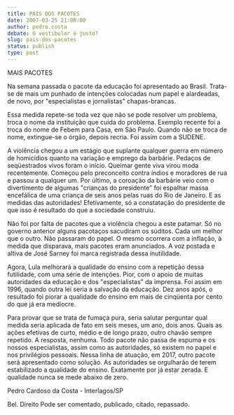 ```yaml
---
title: PÁIS DOS PACOTES
date: 2007-03-25 21:00:00
author: pedro.costa
debate: O vestibular é justo?
slug: pais-dos-pacotes
status: publish 
type: post
---
```


MAIS PACOTES   

 Na semana passada o pacote da educação foi apresentado ao Brasil. Trata-se de mais um punhado de intenções colocadas num papel e alardeadas, de novo, por "especialistas e jornalistas" chapas-brancas.   

 Essa medida repete-se toda vez que não se pode resolver um problema, troca o nome da instituição que cuida do problema. Exemplo recente foi a troca do nome de Febem para Casa, em São Paulo. Quando não se troca de nome, extingue-se o órgão, depois recria. Foi assim com a SUDENE.   

 A violência chegou a um estágio que suplante qualquer guerra em número de homicídios quanto na variação e emprego da barbárie. Pedaços de seqüestrados vivos foram o início. Queimar gente viva virou moda recentemente. Começou pelo preconceito contra índios e moradores de rua e passou a qualquer um. Por último, a coroação da barbárie veio com o divertimento de algumas "crianças do presidente" foi espalhar massa encefálica de uma criança de seis anos pelas ruas do Rio de Janeiro. E as medidas das autoridades! Efetivamente, só a constatação do presidente de que isso é resultado do que a sociedade construiu.   

  

Não foi por falta de pacotes que a violência chegou a este patamar. Só no governo anterior alguns pacotaços sacudiram os súditos. Cada um melhor que o outro. Não passaram do papel. O mesmo ocorrera com a inflação, à medida que disparava, mais pacotes eram anunciados. A voz postada e altiva de José Sarney foi marca registrada dessa inutilidade.   

 Agora, Lula melhorará a qualidade do ensino com a repetição dessa futilidade, com uma série de intenções. Pior, com o apoio de muitas autoridades da educação e dos "especialistas" da imprensa. Foi assim em 1996, quando outra lei seria a salvação da educação. Dez anos após, o resultado foi piorar a qualidade do ensino em mais de cinqüenta por cento do que já era medíocre.   

 Para provar que se trata de fumaça pura, seria salutar perguntar qual medida seria aplicada de fato em seis meses, um ano, dois anos. Quais as ações efetivas de curto, médio e de longo prazo, outro chavão sempre repetido. A resposta, nenhuma. Todo pacote não passa de espuma e os nossos especialistas, assim como as autoridades, só existem no papel e nos privilégios pessoais. Nessa linha de atuação, em 2017, outro pacote será apresentado como solução. As autoridades se orgulharão de terem estabilizado a qualidade do ensino. Exatamente por já estar zerada. E qualidade nunca se mede abaixo de zero.   

 Pedro Cardoso da Costa - Interlagos/SP   

  

 Bel. Direito Pode ser comentado, publicado, citado, repassado.   

